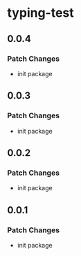 # typing-test

## 0.0.4

### Patch Changes

- init package

## 0.0.3

### Patch Changes

- init package

## 0.0.2

### Patch Changes

- init package

## 0.0.1

### Patch Changes

- init package
